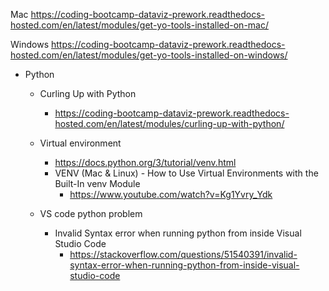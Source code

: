 Mac
https://coding-bootcamp-dataviz-prework.readthedocs-hosted.com/en/latest/modules/get-yo-tools-installed-on-mac/

Windows
https://coding-bootcamp-dataviz-prework.readthedocs-hosted.com/en/latest/modules/get-yo-tools-installed-on-windows/

- Python

  - Curling Up with Python

    - https://coding-bootcamp-dataviz-prework.readthedocs-hosted.com/en/latest/modules/curling-up-with-python/

  - Virtual environment

    - https://docs.python.org/3/tutorial/venv.html
    - VENV (Mac & Linux) - How to Use Virtual Environments with the Built-In venv Module
      - https://www.youtube.com/watch?v=Kg1Yvry_Ydk

  - VS code python problem
    - Invalid Syntax error when running python from inside Visual Studio Code
      - https://stackoverflow.com/questions/51540391/invalid-syntax-error-when-running-python-from-inside-visual-studio-code
